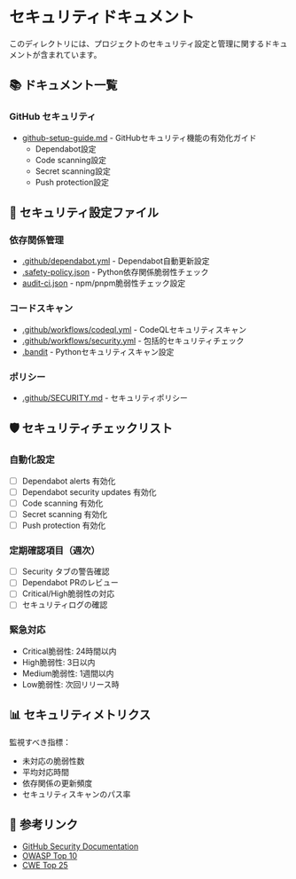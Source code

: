 # セキュリティドキュメント

このディレクトリには、プロジェクトのセキュリティ設定と管理に関するドキュメントが含まれています。

## 📚 ドキュメント一覧

### GitHub セキュリティ

- [github-setup-guide.md](./github-setup-guide.md) -
  GitHubセキュリティ機能の有効化ガイド
  - Dependabot設定
  - Code scanning設定
  - Secret scanning設定
  - Push protection設定

## 🔐 セキュリティ設定ファイル

### 依存関係管理

- [.github/dependabot.yml](../../.github/dependabot.yml) -
  Dependabot自動更新設定
- [.safety-policy.json](../../.safety-policy.json) -
  Python依存関係脆弱性チェック
- [audit-ci.json](../../audit-ci.json) - npm/pnpm脆弱性チェック設定

### コードスキャン

- [.github/workflows/codeql.yml](../../.github/workflows/codeql.yml) -
  CodeQLセキュリティスキャン
- [.github/workflows/security.yml](../../.github/workflows/security.yml) - 包括的セキュリティチェック
- [.bandit](../../.bandit) - Pythonセキュリティスキャン設定

### ポリシー

- [.github/SECURITY.md](../../.github/SECURITY.md) - セキュリティポリシー

## 🛡️ セキュリティチェックリスト

### 自動化設定

- [ ] Dependabot alerts 有効化
- [ ] Dependabot security updates 有効化
- [ ] Code scanning 有効化
- [ ] Secret scanning 有効化
- [ ] Push protection 有効化

### 定期確認項目（週次）

- [ ] Security タブの警告確認
- [ ] Dependabot PRのレビュー
- [ ] Critical/High脆弱性の対応
- [ ] セキュリティログの確認

### 緊急対応

- Critical脆弱性: 24時間以内
- High脆弱性: 3日以内
- Medium脆弱性: 1週間以内
- Low脆弱性: 次回リリース時

## 📊 セキュリティメトリクス

監視すべき指標：

- 未対応の脆弱性数
- 平均対応時間
- 依存関係の更新頻度
- セキュリティスキャンのパス率

## 🔗 参考リンク

- [GitHub Security Documentation](https://docs.github.com/en/code-security)
- [OWASP Top 10](https://owasp.org/www-project-top-ten/)
- [CWE Top 25](https://cwe.mitre.org/top25/)
